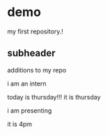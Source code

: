 # demo 
 
my first repository.!

## subheader 
 
additions to my repo

i am an intern

today is thursday!!!
it is thursday

i am presenting

it is 4pm